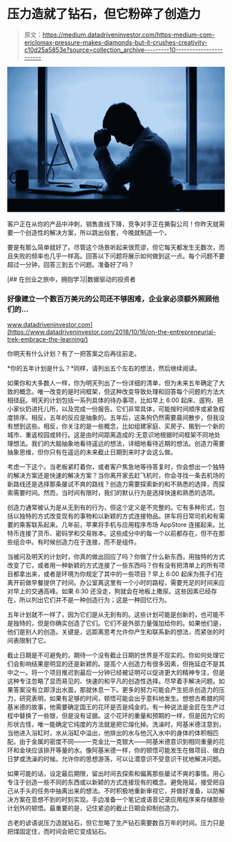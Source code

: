 # 压力造就了钻石，但它粉碎了创造力

> 原文：<https://medium.datadriveninvestor.com/https-medium-com-ericlomax-pressure-makes-diamonds-but-it-crushes-creativity-c10d25a5853e?source=collection_archive---------10----------------------->

![](img/baaae6c855fb01816044fb743ffd80c9.png)

客户正在从你的产品中冲刺，销售直线下降，竞争对手正在撕裂公司！你昨天就需要一个创造性的解决方案，所以跳出俗套，今晚就制造一个。

要是有那么简单就好了。尽管这个场景听起来很荒谬，但它每天都发生无数次，而且失败的频率也几乎一样高。回答以下问题将展示如何做到这一点。每个问题不要超过一分钟，回答三到五个问题。准备好了吗？

[](https://www.datadriveninvestor.com/2018/10/16/on-the-entrepreneurial-trek-embrace-the-learning/) [## 在创业之旅中，拥抱学习|数据驱动的投资者

### 好像建立一个数百万美元的公司还不够困难，企业家必须额外照顾他们的…

www.datadriveninvestor.com](https://www.datadriveninvestor.com/2018/10/16/on-the-entrepreneurial-trek-embrace-the-learning/) 

你明天有什么计划？有了一把答案之后再往前走。

*你的五年计划是什么？*同样，请列出五个左右的想法，然后继续阅读。

如果你和大多数人一样，你为明天列出了一份详细的清单，但为未来五年确定了大致的概念。唯一改变的是时间框架，但这种改变导致处理和回答每个问题的方法大相径庭。明天的计划包括一系列具体的待办事项，比如早上 6:00 起床、遛狗、把小家伙扔进托儿所，以及完成一份报告。它们非常具体，可能按时间顺序或紧急程度排序。相反，五年的反应是抽象的。五年后，这条狗仍然需要晨间散步，但我没有想到这些。相反，你关注的是一些概念，比如组建家庭、买房子、搬到一个新的城市、重返校园或转行。这是由时间距离造成的:无意识地根据时间框架不同地处理想法。我们的大脑抽象地看待遥远的想法，详细地看待近期的想法。创造力需要抽象思维，但你只有在遥远的未来截止日期到来时才会这么做。

考虑一下这个。当老板紧盯着你，或者客户焦急地等待答复时，你会想出一个独特的解决方案还是快速的解决方案？当你离开家去赶飞机时，你会寻找一条去机场的新路线还是选择那条屡试不爽的路线？创造力需要探索新的和不熟悉的选择，而探索需要时间。然而，当时间有限时，我们的默认行为是选择快速和熟悉的选项。

创造力通常被认为是从无到有的行为，但这个定义是不完整的。它有多种形式，包括以独特的方式改变现有的事物和以新颖的方式连接物品。拼车将日常司机和有需要的乘客联系起来。几年前，苹果将手机与应用程序市场 AppStore 连接起来。比特币连接了货币、密码学和交易账本。这些成分中的每一个以前都存在，但不在那些组合中。有时候创造力在于连接，而不是组件。

当被问及明天的计划时，你真的做出回应了吗？你做了什么新东西，用独特的方式改变了它，或者用一种新颖的方式连接了一些东西吗？你有没有把清单上的所有项目都拿出来，或者是环境为你规定了其中的一些项目？早上 6:00 起床为孩子们在离开前做早餐提供了时间。办公室离这里有一个小时的路程，需要充足的时间来应对早上的交通高峰。如果 6:30 还没走，狗就会在地板上撒尿。这些因素已经存在，所以列出它们并不是一种创造行为；这是一种回忆行为。

五年计划就不一样了，因为它们是从无到有的。这些计划可能是创新的，也可能不是独特的，但是你确实创造了它们。它们不是外部力量强加给你的。如果他们是，他们是别人的创造。关键是，远距离思考允许你产生和联系新的想法，而紧张的时间表限制了它。

截止日期是不可避免的，期待一个没有截止日期的世界是不现实的。你如何处理它们会影响结果是明显的还是新颖的。提高个人创造力有很多因素，但拖延症不是其中之一。将一个项目推迟到最后一分钟已经被证明可以促进更大的精神专注，但是这种专注忽略了显而易见的、快速的和平凡的创造性选择。尽早着手解决问题。如果答案没有立即浮出水面，那就休息一下。更多的努力可能会产生扼杀创造力的压力，研究表明，如果有足够的时间，顿悟可能会出乎意料地发生。想想古希腊的阿基米德的故事，他需要确定国王的花环是否是纯金的。有一种说法是金匠在生产过程中替换了一些银，但是没有证据。这个花环的重量和预期的一样，但是因为它的形状古怪，唯一能确定它纯度的方法就是把它熔化掉。洗澡时，阿基米德注意到，当他进入浴缸时，水从浴缸中溢出，他排出的水与他沉入水中的身体的体积相匹配。由于金属的密度不同——一克金比一克银大——阿基米德意识到相同重量的花环和金块应该排开等量的水。像阿基米德一样，你的顿悟可能发生在做项目、做白日梦或洗澡的时候。允许你的思想游荡，可以让潜意识不受意识干扰地解决问题。

如果可能的话，设定最后期限，留出时间去探索和偏离那些屡试不爽的事情。用心专注于创造一些不同的东西或以新颖的方式连接现有的概念。避免拖延，接受把自己从手头的任务中抽离出来的想法。不时积极地重新审视它，并做好准备，以防解决方案在意想不到的时刻实现。手边准备一个笔记或语音记录应用程序来存储那些计划外的顿悟。最重要的是，记住紧迫的截止日期会抑制创造力。

古老的谚语说压力造就钻石，但它忽略了生产钻石需要数百万年的时间。压力只是把煤固定住，而时间会把它变成钻石。